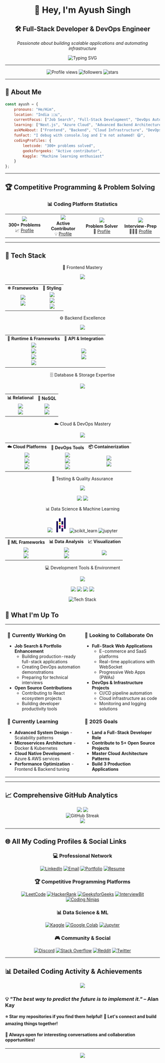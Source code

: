 <div align="center">
  
# 👋 Hey, I'm Ayush Singh

## 🛠️ Full-Stack Developer & DevOps Engineer
*Passionate about building scalable applications and automating infrastructure*

<img src="https://readme-typing-svg.herokuapp.com?font=Fira+Code&pause=1000&color=2E9EFF&center=true&vCenter=true&width=550&lines=Full-Stack+Developer;DevOps+Engineer;Cloud+Enthusiast;Open+Source+Contributor;Problem+Solver;Tech+Innovator" alt="Typing SVG" />

</div>

---

<div align="center">
  <img src="https://komarev.com/ghpvc/?username=ayush-silicon&label=Profile%20views&color=2E9EFF&style=for-the-badge" alt="Profile views" />
  <img src="https://img.shields.io/github/followers/ayush-silicon?label=Followers&style=for-the-badge&color=2E9EFF" alt="followers" />
  <img src="https://img.shields.io/github/stars/ayush-silicon?label=Total%20Stars&style=for-the-badge&color=2E9EFF" alt="stars" />
</div>

---

## 🚀 About Me

```javascript
const ayush = {
    pronouns: "He/Him",
    location: "India 🇮🇳",
    currentFocus: ["Job Search", "Full-Stack Development", "DevOps Automation"],
    learning: ["Next.js", "Azure Cloud", "Advanced Backend Architecture"],
    askMeAbout: ["Frontend", "Backend", "Cloud Infrastructure", "DevOps"],
    funFact: "I debug with console.log and I'm not ashamed! 😄",
    codingProfiles: {
        leetcode: "300+ problems solved",
        geeksforgeeks: "Active contributor",
        Kaggle: "Machine learning enthusiast"
    }
};
```

---

## 🏆 Competitive Programming & Problem Solving

<div align="center">
  
### 📊 Coding Platform Statistics

<table>
<tr>
<td align="center" width="25%">
  <img src="https://img.shields.io/badge/LeetCode-FFA116?style=for-the-badge&logo=leetcode&logoColor=black" />
  <br><strong>300+ Problems</strong>
  <br>📈 <a href="https://www.leetcode.com/ayush-singh-3rd">Profile</a>
</td>
<td align="center" width="25%">
  <img src="https://img.shields.io/badge/GeeksforGeeks-0F9D58?style=for-the-badge&logo=geeksforgeeks&logoColor=white" />
  <br><strong>Active Contributor</strong>
  <br>💡 <a href="https://auth.geeksforgeeks.org/user/singhay08l5">Profile</a>
</td>
<td align="center" width="25%">
  <img src="https://img.shields.io/badge/Coding%20Ninjas-FF6B35?style=for-the-badge&logo=codingninjas&logoColor=white" />
  <br><strong>Problem Solver</strong>
  <br>🚀 <a href="https://www.codingninjas.com/studio/profile/8a3e2db7-1491-4b2c-bb32-aa71f45a25ae">Profile</a>
</td>
<td align="center" width="25%">
 <img src="https://img.shields.io/badge/InterviewBit-087EDB?style=for-the-badge&logo=interviewbit&logoColor=white" />
  <br><strong>Interview-Prep</strong>
  <br>🧑🏻‍💼 <a href="https://www.interviewbit.com/profile/ayush-singh_181">Profile</a>
</td>
</tr>
</table>


</div>

---

## 🔧 Tech Stack

<div align="center">
  
🎨 Frontend Mastery
<p>
  <img src="https://skillicons.dev/icons?i=react,nextjs,html,css,js,ts,tailwind,bootstrap,sass,materialui&theme=dark" />
</p>
<table>
<tr>
<td align="center"><strong>⚛️ Frameworks</strong></td>
<td align="center"><strong>🎨 Styling</strong></td>
</tr>
<tr>
  
<td align="center">
  <img src="https://img.shields.io/badge/React-20232A?style=for-the-badge&logo=react&logoColor=61DAFB" /><br>
  <img src="https://img.shields.io/badge/Next.js-000000?style=for-the-badge&logo=nextdotjs&logoColor=white" /><br>
</td>
<td align="center">
  <img src="https://img.shields.io/badge/Tailwind_CSS-38B2AC?style=for-the-badge&logo=tailwind-css&logoColor=white" /><br>
  <img src="https://img.shields.io/badge/Material_UI-0081CB?style=for-the-badge&logo=material-ui&logoColor=white" /><br>
  <img src="https://img.shields.io/badge/Sass-CC6699?style=for-the-badge&logo=sass&logoColor=white" />
</td>
  
</tr>
</table>

⚙️ Backend Excellence
<p>
  <img src="https://skillicons.dev/icons?i=nodejs,express,python,fastapi,flask&theme=dark" />
</p>
<table>
<tr>
<td align="center"><strong>🚀 Runtime & Frameworks</strong></td>
<td align="center"><strong>🔗 API & Integration</strong></td>
</tr>
<tr>
<td align="center">
  <img src="https://img.shields.io/badge/Node.js-339933?style=for-the-badge&logo=nodedotjs&logoColor=white" /><br>
  <img src="https://img.shields.io/badge/Express.js-000000?style=for-the-badge&logo=express&logoColor=white" /><br>
  <img src="https://img.shields.io/badge/Python-FFD43B?style=for-the-badge&logo=python&logoColor=blue" /><br>
  <img src="https://img.shields.io/badge/FastAPI-009688?style=for-the-badge&logo=fastapi&logoColor=white" />
</td>
<td align="center">
  <img src="https://img.shields.io/badge/REST_API-FF6C37?style=for-the-badge&logo=postman&logoColor=white" /><br>
  <img src="https://img.shields.io/badge/Socket.io-010101?style=for-the-badge&logo=socket.io&logoColor=white" />
</td>
</tr>
</table>

🗄️ Database & Storage Expertise
<p>
  <img src="https://skillicons.dev/icons?i=mongodb,mysql,postgresql,firebase&theme=dark" />
</p>
<table>
<tr>
<td align="center"><strong>📊 Relational</strong></td>
<td align="center"><strong>🍃 NoSQL</strong></td>
</tr>
<tr>
<td align="center">
  <img src="https://img.shields.io/badge/MySQL-005C84?style=for-the-badge&logo=mysql&logoColor=white" /><br>
  <img src="https://img.shields.io/badge/PostgreSQL-316192?style=for-the-badge&logo=postgresql&logoColor=white" />
</td>
<td align="center">
  <img src="https://img.shields.io/badge/MongoDB-4EA94B?style=for-the-badge&logo=mongodb&logoColor=white" /><br>
  <img src="https://img.shields.io/badge/Firebase-039BE5?style=for-the-badge&logo=Firebase&logoColor=white" />
</td>
</tr>
</table>

☁️ Cloud & DevOps Mastery
<p>
  <img src="https://skillicons.dev/icons?i=aws,azure,docker,kubernetes,jenkins,terraform,ansible,nginx,linux&theme=dark" />
</p>
<table>
<tr>
<td align="center"><strong>☁️ Cloud Platforms</strong></td>
<td align="center"><strong>🔧 DevOps Tools</strong></td>
<td align="center"><strong>📦 Containerization</strong></td>
</tr>
<tr>
<td align="center">
  <img src="https://img.shields.io/badge/Amazon_AWS-FF9900?style=for-the-badge&logo=amazonaws&logoColor=white" /><br>
  <img src="https://img.shields.io/badge/Microsoft_Azure-0078D4?style=for-the-badge&logo=microsoft-azure&logoColor=white" /><br>
  <img src="https://img.shields.io/badge/Google_Cloud-4285F4?style=for-the-badge&logo=google-cloud&logoColor=white" />
</td>
<td align="center">
  <img src="https://img.shields.io/badge/Jenkins-D24939?style=for-the-badge&logo=Jenkins&logoColor=white" /><br>
  <img src="https://img.shields.io/badge/Terraform-7B42BC?style=for-the-badge&logo=terraform&logoColor=white" /><br>
  <img src="https://img.shields.io/badge/Ansible-EE0000?style=for-the-badge&logo=ansible&logoColor=white" />
</td>
<td align="center">
  <img src="https://img.shields.io/badge/Docker-2CA5E0?style=for-the-badge&logo=docker&logoColor=white" /><br>
  <img src="https://img.shields.io/badge/Kubernetes-326ce5.svg?&style=for-the-badge&logo=kubernetes&logoColor=white" />
</td>
</tr>
</table>

🧪 Testing & Quality Assurance
<p>
  <img src="https://skillicons.dev/icons?i=jest,postman&theme=dark" />
</p>
<p>
  <img src="https://img.shields.io/badge/Jest-C21325?style=for-the-badge&logo=jest&logoColor=white" />
  <img src="https://img.shields.io/badge/Postman-FF6C37?style=for-the-badge&logo=Postman&logoColor=white" />
</p>

📊 Data Science & Machine Learning
<p>
  <img src="https://skillicons.dev/icons?i=python,tensorflow,opencv&theme=dark" />
  <img src="https://raw.githubusercontent.com/devicons/devicon/2ae2a900d2f041da66e950e4d48052658d850630/icons/pandas/pandas-original.svg" alt="pandas" width="48" height="48"/>
  <img src="https://upload.wikimedia.org/wikipedia/commons/0/05/Scikit_learn_logo_small.svg" alt="scikit_learn" width="48" height="48"/>
  <img src="https://www.vectorlogo.zone/logos/jupyter/jupyter-icon.svg" alt="jupyter" width="48" height="48"/>
</p>
<table>
<tr>
<td align="center"><strong>🤖 ML Frameworks</strong></td>
<td align="center"><strong>📊 Data Analysis</strong></td>
<td align="center"><strong>📈 Visualization</strong></td>
</tr>
<tr>
<td align="center">
  <img src="https://img.shields.io/badge/TensorFlow-FF6F00?style=for-the-badge&logo=TensorFlow&logoColor=white" /><br>
  <img src="https://img.shields.io/badge/scikit_learn-F7931E?style=for-the-badge&logo=scikit-learn&logoColor=white" />
</td>
<td align="center">
  <img src="https://img.shields.io/badge/Pandas-2C2D72?style=for-the-badge&logo=pandas&logoColor=white" /><br>
  <img src="https://img.shields.io/badge/NumPy-013243?style=for-the-badge&logo=numpy&logoColor=white" />
</td>
<td align="center">
  <img src="https://img.shields.io/badge/Grafana-F2F4F9?style=for-the-badge&logo=grafana&logoColor=orange&labelColor=F2F4F9" />
</td>
</tr>
</table>

💻 Development Tools & Environment
<p>
  <img src="https://skillicons.dev/icons?i=vscode,git,github,gitlab,figma&theme=dark" />
</p>
<p>
  <img src="https://img.shields.io/badge/VS_Code-007ACC?style=for-the-badge&logo=visualstudiocode&logoColor=white" />
  <img src="https://img.shields.io/badge/Git-F05032?style=for-the-badge&logo=git&logoColor=white" />
  <img src="https://img.shields.io/badge/GitHub-100000?style=for-the-badge&logo=github&logoColor=white" />
  <img src="https://img.shields.io/badge/Figma-F24E1E?style=for-the-badge&logo=figma&logoColor=white" />
</p>
</div>
<div align="center">
  <img src="https://github-readme-tech-stack.vercel.app/api/cards?title=Most%20Used%20Languages&titleColor=2E9EFF&lineCount=6&theme=github_dark&line1=JavaScript,js,28;&line2=Python,python,22;&line3=TypeScript,typescript,18;&line4=HTML/CSS,html,12;&line5=Java,java,10;&line6=Shell,shell,10;" alt="Tech Stack" />
</div>


## 💼 What I'm Up To

<table>
<tr>
<td width="50%">

### 🔭 Currently Working On
- **Job Search & Portfolio Enhancement**
  - Building production-ready full-stack applications
  - Creating DevOps automation demonstrations
  - Preparing for technical interviews
- **Open Source Contributions**
  - Contributing to React ecosystem projects
  - Building developer productivity tools

### 🌱 Currently Learning
- **Advanced System Design** - Scalability patterns
- **Microservices Architecture** - Docker & Kubernetes
- **Cloud Native Development** - Azure & AWS services
- **Performance Optimization** - Frontend & Backend tuning

</td>
<td width="50%">

### 👯 Looking to Collaborate On
- **Full-Stack Web Applications**
  - E-commerce and SaaS platforms
  - Real-time applications with WebSocket
  - Progressive Web Apps (PWAs)
- **DevOps & Infrastructure Projects**
  - CI/CD pipeline automation
  - Cloud infrastructure as code
  - Monitoring and logging solutions

### 🎯 2025 Goals
- **Land a Full-Stack Developer Role**
- **Contribute to 5+ Open Source Projects**
- **Master Cloud Architecture Patterns**
- **Build 3 Production Applications**

</td>
</tr>
</table>

---

## 📈 Comprehensive GitHub Analytics

<div align="center">
  <img height="180em" src="https://github-readme-stats-eight-theta.vercel.app/api?username=ayush-silicon&show_icons=true&theme=algolia&include_all_commits=true&count_private=true"/>
  <img height="180em" src="https://github-readme-stats-eight-theta.vercel.app/api/top-langs/?username=ayush-silicon&layout=compact&langs_count=10&theme=algolia"/>
</div>

<div align="center">
  <img src="https://github-readme-streak-stats.herokuapp.com/?user=ayush-silicon&theme=algolia" alt="GitHub Streak" />
</div>

<div align="center">
  <img src="https://github-profile-trophy.vercel.app/?username=ayush-silicon&theme=algolia&no-frame=true&no-bg=false&margin-w=4&row=2" />
</div>

---

## 🌐 All My Coding Profiles & Social Links

<div align="center">

### 💻 Professional Network
[![LinkedIn](https://img.shields.io/badge/LinkedIn-0077B5?style=for-the-badge&logo=linkedin&logoColor=white)](https://linkedin.com/in/ayush-singh-a67498270/)
[![Email](https://img.shields.io/badge/Email-D14836?style=for-the-badge&logo=gmail&logoColor=white)](mailto:work.ayush.singh25@gmail.com)
[![Portfolio](https://img.shields.io/badge/Portfolio-000000?style=for-the-badge&logo=vercel&logoColor=white)](#)
[![Resume](https://img.shields.io/badge/Resume-4285F4?style=for-the-badge&logo=googledrive&logoColor=white)](#)

### 🏆 Competitive Programming Platforms
[![LeetCode](https://img.shields.io/badge/LeetCode-FFA116?style=for-the-badge&logo=leetcode&logoColor=black)](https://www.leetcode.com/ayush-singh-3rd)
[![HackerRank](https://img.shields.io/badge/HackerRank-2EC866?style=for-the-badge&logo=hackerrank&logoColor=white)](https://www.hackerrank.com/singh_ayush_kv)
[![GeeksforGeeks](https://img.shields.io/badge/GeeksforGeeks-0F9D58?style=for-the-badge&logo=geeksforgeeks&logoColor=white)](https://auth.geeksforgeeks.org/user/singhay08l5)
[![InterviewBit](https://img.shields.io/badge/InterviewBit-087EDB?style=for-the-badge&logo=interviewbit&logoColor=white)](https://www.interviewbit.com/profile/ayush-singh_181)
[![Coding Ninjas](https://img.shields.io/badge/Coding%20Ninjas-FF6B35?style=for-the-badge&logo=codingninjas&logoColor=white)](https://www.codingninjas.com/studio/profile/8a3e2db7-1491-4b2c-bb32-aa71f45a25ae)

### 📊 Data Science & ML
[![Kaggle](https://img.shields.io/badge/Kaggle-20BEFF?style=for-the-badge&logo=kaggle&logoColor=white)](https://kaggle.com/ayushsingh1428)
[![Google Colab](https://img.shields.io/badge/Google_Colab-F9AB00?style=for-the-badge&logo=googlecolab&logoColor=white)](#)
[![Jupyter](https://img.shields.io/badge/Jupyter-F37626?style=for-the-badge&logo=jupyter&logoColor=white)](#)

### 🎮 Community & Social
[![Discord](https://img.shields.io/badge/Discord-7289DA?style=for-the-badge&logo=discord&logoColor=white)](https://discord.gg/W3nQu5Kc)
[![Stack Overflow](https://img.shields.io/badge/Stack_Overflow-FE7A16?style=for-the-badge&logo=stack-overflow&logoColor=white)](#)
[![Reddit](https://img.shields.io/badge/Reddit-FF4500?style=for-the-badge&logo=reddit&logoColor=white)](#)
[![Twitter](https://img.shields.io/badge/Twitter-1DA1F2?style=for-the-badge&logo=twitter&logoColor=white)](#)

</div>

---

## 📊 Detailed Coding Activity & Achievements

<div align="center">
  <img src="https://github-readme-activity-graph.vercel.app/graph?username=ayush-silicon&theme=react-dark&bg_color=0D1117&hide_border=true&line=2E9EFF&point=FFFFFF" />
</div>

  
### 💡 *"The best way to predict the future is to implement it."* – Alan Kay

**⭐ Star my repositories if you find them helpful!**
**🤝 Let's connect and build amazing things together!**

#### 📧 Always open for interesting conversations and collaboration opportunities!

</div>

---

<div align="center">
  <img src="https://capsule-render.vercel.app/api?type=waving&color=gradient&height=60&section=footer"/>
</div>
